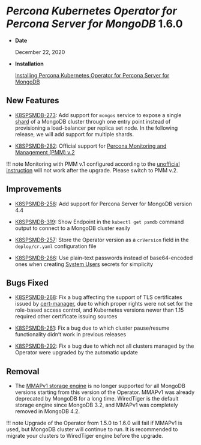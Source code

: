 # *Percona Kubernetes Operator for Percona Server for MongoDB* 1.6.0


* **Date**

    December 22, 2020



* **Installation**

    [Installing Percona Kubernetes Operator for Percona Server for MongoDB](https://www.percona.com/doc/kubernetes-operator-for-psmongodb/index.html#installation)


## New Features


* [K8SPSMDB-273](https://jira.percona.com/browse/K8SPSMDB-273): Add support for `mongos` service to expose a single
[shard](../sharding.md#operator-sharding) of a MongoDB cluster through one entry point instead of
provisioning a load-balancer per replica set node. In the following release,
we will add support for multiple shards.


* [K8SPSMDB-282](https://jira.percona.com/browse/K8SPSMDB-282): Official support for [Percona Monitoring and Management (PMM) v.2](../monitoring.md#operator-monitoring)

!!! note
    Monitoring with PMM v.1 configured according to the [unofficial instruction](https://www.percona.com/blog/2020/07/23/using-percona-kubernetes-operators-with-percona-monitoring-and-management/)
    will not work after the upgrade. Please switch to PMM v.2.

## Improvements


* [K8SPSMDB-258](https://jira.percona.com/browse/K8SPSMDB-258): Add support for Percona Server for MongoDB version 4.4


* [K8SPSMDB-319](https://jira.percona.com/browse/K8SPSMDB-319): Show Endpoint in the `kubectl get psmdb` command output to connect to a MongoDB cluster easily


* [K8SPSMDB-257](https://jira.percona.com/browse/K8SPSMDB-257): Store the Operator version as a `crVersion` field in the `deploy/cr.yaml` configuration file


* [K8SPSMDB-266](https://jira.percona.com/browse/K8SPSMDB-266): Use plain-text passwords instead of base64-encoded ones when creating [System Users](../users.md#users-system-users) secrets for simplicity

## Bugs Fixed


* [K8SPSMDB-268](https://jira.percona.com/browse/K8SPSMDB-268): Fix a bug affecting the support of TLS certificates issued by [cert-manager](https://github.com/jetstack/cert-manager),
due to which proper rights were not set for the role-based access control, and
Kubernetes versions newer than 1.15 required other certificate issuing sources


* [K8SPSMDB-261](https://jira.percona.com/browse/K8SPSMDB-261): Fix a bug due to which cluster pause/resume functionality didn’t work in previous releases


* [K8SPSMDB-292](https://jira.percona.com/browse/K8SPSMDB-292): Fix a bug due to which not all clusters managed by the Operator were upgraded by the automatic update

## Removal


* The [MMAPv1 storage engine](https://docs.mongodb.com/manual/core/storage-engines/)
is no longer supported for all MongoDB versions starting from this version of
the Operator. MMAPv1 was already deprecated by MongoDB for a long time.
WiredTiger is the default storage engine since MongoDB 3.2, and MMAPv1 was
completely removed in MongoDB 4.2.

!!! note
    Upgrade of the Operator from 1.5.0 to 1.6.0 will fail if MMAPv1 is
    used, but MongoDB cluster will continue to run. It is recommended to
    migrate your clusters to WiredTiger engine before the upgrade.
